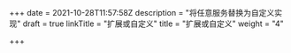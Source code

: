 +++
date = 2021-10-28T11:57:58Z
description = "将任意服务替换为自定义实现"
draft = true
linkTitle = "扩展或自定义"
title = "扩展或自定义"
weight = "4"

+++
